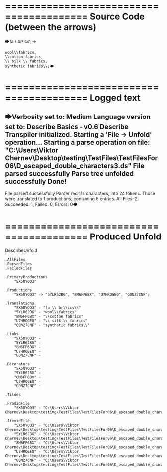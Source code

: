 ========================================
Source Code (between the arrows)
========================================

🡆fa \\ br\\ics\\ ->

    wool\\fabrics,
    \\cotton fabrics,
    \\ silk \\ fabrics,
    synthetic fabrics\\;🡄

========================================
Logged text
========================================

🡆Verbosity set to: Medium
Language version set to: Describe Basics - v0.6
Describe Transpiler initialized.
Starting a 'File -> Unfold' operation...
Starting a parse operation on file: "C:\Users\Viktor Chernev\Desktop\testing\TestFiles\TestFilesFor06\D_escaped_double_characters3.ds"
File parsed successfully
Parse tree unfolded successfully
Done!
------------------------
File parsed successfully
Parser red 114 characters, into 24 tokens.
Those were translated to 1 productions, containing 5 entries.
All Files: 2, Succeeded: 1, Failed: 0, Errors: 0🡄

========================================
Produced Unfold
========================================

DescribeUnfold

    .AllFiles
    .ParsedFiles
    .FailedFiles

    .PrimaryProductions
        "SX5OYOQ3" 

    .Productions
        "SX5OYOQ3" -> "5YLR62BG", "8M6FP6BX", "U7HROGEQ", "G0NZ7CNF";

    .Translations
        "SX5OYOQ3" - "fa \\ br\\ics\\"
        "5YLR62BG" - "wool\\fabrics"
        "8M6FP6BX" - "\\cotton fabrics"
        "U7HROGEQ" - "\\ silk \\ fabrics"
        "G0NZ7CNF" - "synthetic fabrics\\"

    .Links
        "SX5OYOQ3" - 
        "5YLR62BG" - 
        "8M6FP6BX" - 
        "U7HROGEQ" - 
        "G0NZ7CNF" - 

    .Decorators
        "SX5OYOQ3" - 
        "5YLR62BG" - 
        "8M6FP6BX" - 
        "U7HROGEQ" - 
        "G0NZ7CNF" - 

    .Tildes

    .ProdidFile
        "SX5OYOQ3" - "C:\Users\Viktor Chernev\Desktop\testing\TestFiles\TestFilesFor06\D_escaped_double_characters3.ds"

    .ItemidFile
        "SX5OYOQ3" - "C:\Users\Viktor Chernev\Desktop\testing\TestFiles\TestFilesFor06\D_escaped_double_characters3.ds"
        "5YLR62BG" - "C:\Users\Viktor Chernev\Desktop\testing\TestFiles\TestFilesFor06\D_escaped_double_characters3.ds"
        "8M6FP6BX" - "C:\Users\Viktor Chernev\Desktop\testing\TestFiles\TestFilesFor06\D_escaped_double_characters3.ds"
        "U7HROGEQ" - "C:\Users\Viktor Chernev\Desktop\testing\TestFiles\TestFilesFor06\D_escaped_double_characters3.ds"
        "G0NZ7CNF" - "C:\Users\Viktor Chernev\Desktop\testing\TestFiles\TestFilesFor06\D_escaped_double_characters3.ds"

